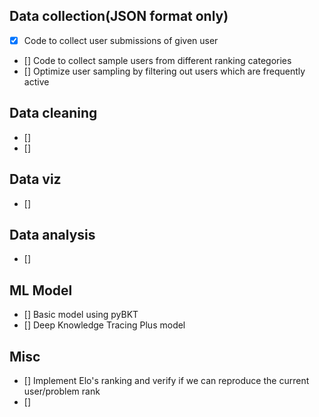 ## Data collection(JSON format only)
- [x] Code to collect user submissions of given user
- [] Code to collect sample users from different ranking categories
- [] Optimize user sampling by filtering out users which are frequently active

## Data cleaning
- [] 
- [] 

## Data viz
- [] 

## Data analysis
- [] 

## ML Model
- [] Basic model using pyBKT
- [] Deep Knowledge Tracing Plus model


## Misc
- [] Implement Elo's ranking and verify if we can reproduce the current user/problem rank
- [] 